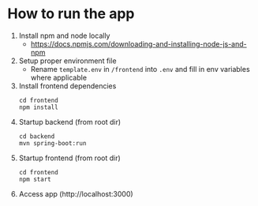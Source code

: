 # How to run the app
1. Install npm and node locally
    - https://docs.npmjs.com/downloading-and-installing-node-js-and-npm
2. Setup proper environment file
    - Rename `template.env` in `/frontend` into `.env` and fill in env variables where applicable
3. Install frontend dependencies
    ```
    cd frontend
    npm install
    ```
4. Startup backend (from root dir)
    ```
    cd backend
    mvn spring-boot:run
    ```
5. Startup frontend (from root dir)
    ```
    cd frontend
    npm start
    ```
6. Access app (http://localhost:3000)